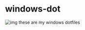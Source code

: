 # windows-dot
![img](https://github.com/blue-clouds4/windows-dot/blob/main/coolpc.png)
these are my windows dotfiles
